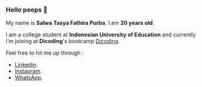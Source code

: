 ### Hello peeps 👋

My name is **Salwa Tasya Fathira Purba**. I am **20 years old**.

I am a college student at **Indonesian University of Education** and currently i'm joining at **Dicoding**'s bootcamp [Dicoding](https://www.dicoding.com/).

Feel free to hit me up through :
* [Linkedin](https://www.linkedin.com/in/salwa-tasya-fathira-purba-aa063125b/).
* [Instagram](https://instagram.com/salwatasyafathi).
* [WhatsApp](wa.me/+6285719605119).
